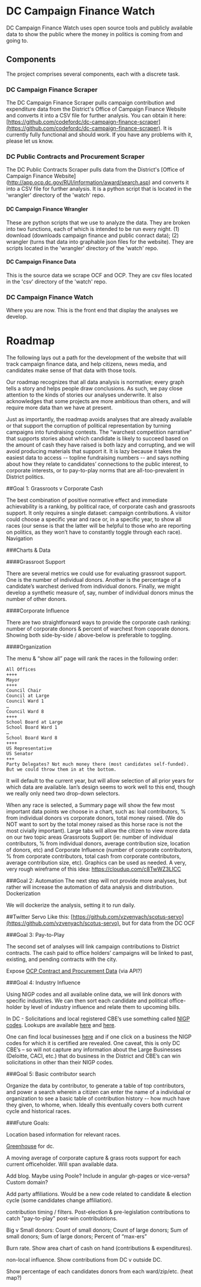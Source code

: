 

# DC Campaign Finance Watch

DC Campaign Finance Watch uses open source tools and publicly available data to show the public where the money in politics is coming from and going to.

## Components

The project comprises several components, each with a discrete task.

### DC Campaign Finance Scraper

The DC Campaign Finance Scraper pulls campaign contribution and expenditure data from the District's Office of Campaign Finance Website and converts it into a CSV file for further analysis. You can obtain it here: [https://github.com/codefordc/dc-campaign-finance-scraper](https://github.com/codefordc/dc-campaign-finance-scraper).  It is currently fully functional and should work.  If you have any problems with it, please let us know.

### DC Public Contracts and Procurement Scraper

The DC Public Contracts Scraper pulls data from the District's [Office of Campaign Finance Website] (http://app.ocp.dc.gov/RUI/information/award/search.asp) and converts it into a CSV file for further analysis. It is a python script that is located in the 'wrangler' directory of the 'watch' repo. 


#### DC Campaign Finance Wrangler

These are python scripts that we use to analyze the data.  They are broken into two functions, each of which is intended to be run every night.  (1) download (downloads campaign finance and public conract data); (2) wrangler (turns that data into graphable json files for the website).  They are scripts located in the 'wrangler' directory of the 'watch' repo. 

#### DC Campaign Finance Data

This is the source data we scrape OCF and OCP. They are csv files located in the 'csv' directory of the 'watch' repo. 

### DC Campaign Finance Watch

Where you are now.  This is the front end that display the analyses we develop.


# Roadmap

The following  lays out a path for the development of the website that will track campaign finance data, and help citizens, news media, and candidates make sense of that data with those tools.

Our roadmap recognizes that all data analysis is normative; every graph tells a story and helps people draw conclusions. As such, we pay close attention to the kinds of stories our analyses underwrite. It also acknowledges that some projects are more ambitious than others, and will require more data than we have at present.

Just as importantly, the roadmap avoids analyses that are already available or that support the corruption of political representation by turning campaigns into fundraising contests.  The “warchest competition narrative” that supports stories about which candidate is likely to succeed based on the amount of cash they have raised is both lazy and corrupting, and we will avoid producing materials that support it.  It is lazy because it takes the easiest data to access -- topline fundraising numbers -- and says nothing about how they relate to candidates’ connections to the public interest, to corporate interests, or to pay-to-play norms that are all-too-prevalent in District politics.

##Goal 1: Grassroots v Corporate Cash

The best combination of positive normative effect and immediate achievability is a ranking, by political race, of corporate cash and grassroots support.  It only requires a single dataset: campaign contributions.  A visitor could choose a specific year and race or, in a specific year, to show all races (our sense is that the latter will be helpful to those who are reporting on politics, as they won’t have to constantly toggle through each race).
Navigation

###Charts & Data

####Grassroot Support

There are several metrics we could use for evaluating grassroot support.  One is the number of individual donors.  Another is the percentage of a candidate’s warchest derived from individual donors.  Finally, we might develop a synthetic measure of, say, number of individual donors minus the number of other donors.

####Corporate Influence

There are two straightforward ways to provide the corporate cash ranking: number of corporate donors & percent of warchest from coporate donors.  Showing both side-by-side / above-below is preferable to toggling.

####Organization

The menu & “show all” page will rank the races in the following order:

```
All Offices
++++
Mayor
++++
Council Chair
Council at Large
Council Ward 1
…
Council Ward 8
++++
School Board at Large
School Board Ward 1
…
School Board Ward 8
++++
US Representative
US Senator
+++
Party Delegates? Not much money there (most candidates self-funded).
But we could throw them in at the bottom.
```

It will default to the current year, but will allow selection of all prior years for which data are available. Ian’s design seems to work well to this end, though we really only need two drop-down selectors.

When any race is selected, a Summary page will show the few most important data points we choose in a chart, such as: loal contributors, % from individual donors vs corporate donors, total money raised. (We do NOT want to sort by the total money raised as this horse race is not the most civially important). Large tabs will allow the citizen to view more data on our two topic areas Grassroots Support (ie: number of individual contributors, % from individual donors, average contribution size, location of donors, etc) and Corporate Influence (number of corporate contributors, % from corporate contributors, total cash from corporate contributors, average contribution size, etc). Graphics can be used as needed. A very, very rough wireframe of this idea: https://cloudup.com/c8TwWZ3LICC

###Goal 2: Automation
The next step will not provide more analyses, but rather will increase the automation of data analysis and distribution.
Dockerization

We will dockerize the analysis, setting it to run daily.

##Twitter Servo
Like this: [https://github.com/vzvenyach/scotus-servo](https://github.com/vzvenyach/scotus-servo), but for data from the DC OCF

###Goal 3: Pay-to-Play

The second set of analyses will link campaign contributions to District contracts.  The cash paid to office holders’ campaigns will be linked to past, existing, and pending contracts with the city.

Expose [OCP Contract and Procurement Data](http://app.ocp.dc.gov/RUI/information/award/search.asp) (via API?)

###Goal 4: Industry Influence

Using NIGP codes and all available online data, we will link donors with specific industries. We can then sort each candidate and political office-holder by level of industry influence and relate them to upcoming bills.

In DC -  Solicitations and local registered CBE’s use something called [NIGP codes](https://en.wikipedia.org/wiki/NIGP_Code).  Lookups are available [here](http://app.ocp.dc.gov/RUI/information/nigplist.asp) and [here](http://vendornet.state.wi.us/vendornet/asp/CC13_Process.asp).

One can find local businesses [here](https://lsdbe.dslbd.dc.gov/public/certification/search.aspx) and if one click on a business the NIGP codes for which it is certified are revealed.  One caveat, this is only DC CBE’s – so will not capture any information about the Large Businesses (Deloitte, CACI, etc.) that do business in the District and CBE’s can win solicitations in other than their NIGP codes.

###Goal 5: Basic contributor search

Organize the data by contributor, to generate a table of top contributors, and power a search wherein a citizen can enter the name of a individual or organization to see a basic table of contribution history -- how much have they given, to whome, when. Ideally this eventually covers both current cycle and historical races. 


###Future Goals:

Location based information for relevant races.

[Greenhouse](http://allaregreen.us/) for dc.

A moving average of corporate capture & grass roots support for each current officeholder. Will span available data.

Add blog. Maybe using Poole? Include in angular gh-pages or vice-versa? Custom domain?

Add party affiliations. Would be a new code related to candidate & election cycle (some candidates change affiliation).

contribution timing / filters. Post-election & pre-legislation contributions to catch "pay-to-play" post-win contribubtions.

Big v Small donors: Count of small donors; Count of large donors; Sum of small donors; Sum of large donors; Percent of “max-ers”

Burn rate. Show area chart of cash on hand (contributions & expenditures).

non-local influence. Show contributions from DC v outside DC.

Show percentage of each candidates donors from each ward/zip/etc. (heat map?)


